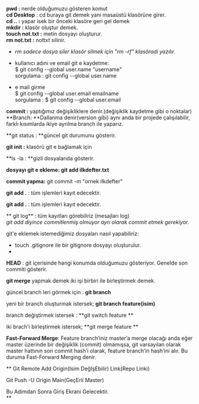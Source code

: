 **pwd :** nerde olduğumuzu gösteren komut  <br>
**cd Desktop** : cd buraya git demek yani masaüstü klasörüne girer.<br>
**cd .. :** yapar isek bir önceki klasöre geri gel demek<br>
**mkdir :** klasör oluştur demek.<br>
**touch not.txt :** metin dosyayı oluşturur.<br>
**rm not.txt :** nottxt silinir.<br>
- *rm sadece dosya siler klasör silmek için "rm -rf" klasöradi yazılır.*

- kullanıcı adını ve email git e kaydetme:<br>
$ git config --global user.name "username"<br>
sorgulama : git config --global user.name<br>


- e mail girme<br>
$ git config --global user.email emailname<br>
sorgulama : $ git config --global user.email<br>

**commit :** yaptığımız değişikliklere denir.(değişiklik kaydetme gibi o noktalar)<br>
**Branch: **Dallanma denir(version gibi) aynı anda bir projede çalışılabilir, farklı kısımlarda ikiye ayrılma branch ile yaparız. <br>

**git status : **güncel git durumunu gösterir. <br>

**git init :** klasörü git e bağlamak için
<br>

**ls -la : **gizli dosyalarıda gösterir.<br>

**dosyayı git e ekleme:
git add ilkdefter.txt**<br>

**commit yapma:** git commit -m "ornek ilkdefter"<br>

**git add .** : tüm işlemleri kayıt edecektir.<br>


**git add .** : tüm işlemleri kayıt edecektir.<br>

** git log** : tüm kayıtları görebiliriz (mesajları log)
<br>
*git add diyince commitlenmiş olmuyor ayrı olarak commit etmek gerekiyor.*<br>

git'e eklemek istemediğimiz dosyaları nasıl yapabiliriz:<br>
- touch .gitignore ile bir gitignore dosyayı oluşturulur. <br>
- <br>


**HEAD** : git içerisinde hangi konumda olduğumuzu gösteriyor. Genelde son commiti gösterir.<br>

**git merge** yapmak demek iki işi birbiri ile birleştirmek demek.<br>

güncel branch leri görmek için : **git branch** <br>

yeni bir branch oluşturmak istersek; **git branch feature(isim)** <br>

branch değiştirmek istersek : **git switch feature **<br>


iki brach'i birleştirmek istersek; **git merge feature **<br>

**Fast-Forward Merge**: Feature branch’iniz master’a merge olacağı anda eğer master üzerinde bir değişiklik (commit) olmamışsa, git varsayılan olarak master hattının son commit hash’i olarak, feature branch’in hash’ini alır. Bu duruma Fast-Forward Merging denir.<br>


** Git Remote Add Origin(Isim DeğIşEbilir) Link(Repo Linki) <br>

Git Push -U Origin Main(GeçErli Master) <br>

Bu Adimdan Sonra Giriş Ekrani Gelecektir. <br>**


